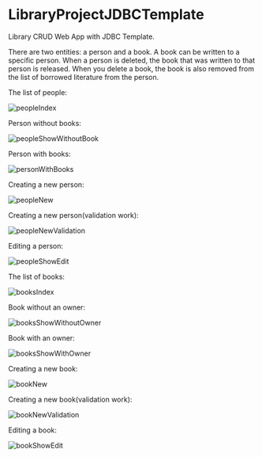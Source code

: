 # LibraryProjectJDBCTemplate

Library CRUD Web App with JDBC Template.

There are two entities: a person and a book.
A book can be written to a specific person.
When a person is deleted, the book that was written to that person is released.
When you delete a book, the book is also removed from the list of borrowed literature from the person.

The list of people:

![peopleIndex](https://github.com/DEUS-VULT-1095/LibraryProjectJDBCTemplate/assets/109753552/02016ee0-5d8f-42bd-bcb6-de570e426b85)

Person without books:

![peopleShowWithoutBook](https://github.com/DEUS-VULT-1095/LibraryProjectJDBCTemplate/assets/109753552/623dd018-946c-4e08-822a-985ce6ec53f3)

Person with books:

![personWithBooks](https://github.com/DEUS-VULT-1095/LibraryProjectJDBCTemplate/assets/109753552/c14e5fe6-851e-4b1b-ab22-567de6c7a4f3)

Creating a new person:

![peopleNew](https://github.com/DEUS-VULT-1095/LibraryProjectJDBCTemplate/assets/109753552/5facba83-3ea9-4e98-99d2-ddadc3382bca)

Creating a new person(validation work):

![peopleNewValidation](https://github.com/DEUS-VULT-1095/LibraryProjectJDBCTemplate/assets/109753552/fb4240fc-2591-4ae1-aab3-094a719ea685)

Editing a person:

![peopleShowEdit](https://github.com/DEUS-VULT-1095/LibraryProjectJDBCTemplate/assets/109753552/e74d5c09-8763-46e5-bcfc-adc577d875b3)

The list of books:

![booksIndex](https://github.com/DEUS-VULT-1095/LibraryProjectJDBCTemplate/assets/109753552/f1362b5b-ed36-4fcc-8803-8e645d2ab9fd)

Book without an owner:

![booksShowWithoutOwner](https://github.com/DEUS-VULT-1095/LibraryProjectJDBCTemplate/assets/109753552/141e309b-8aaf-4458-89ce-1f7e8dc1d38e)

Book with an owner:

![booksShowWithOwner](https://github.com/DEUS-VULT-1095/LibraryProjectJDBCTemplate/assets/109753552/19746b17-c269-49da-ba60-e969adb0eb91)

Creating a new book:

![bookNew](https://github.com/DEUS-VULT-1095/LibraryProjectJDBCTemplate/assets/109753552/e52cec01-e247-4677-936e-7ff6ee241695)

Creating a new book(validation work):

![bookNewValidation](https://github.com/DEUS-VULT-1095/LibraryProjectJDBCTemplate/assets/109753552/d2245e81-445e-4914-91ec-3b2badcfbae6)

Editing a book:

![bookShowEdit](https://github.com/DEUS-VULT-1095/LibraryProjectJDBCTemplate/assets/109753552/bd691e02-f8b9-4f46-8666-086b83747d6f)

